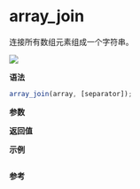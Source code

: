 # array_join

连接所有数组元素组成一个字符串。

![](https://img.shields.io/badge/-Array-blue)

**语法**

```js
array_join(array, [separator]);
```

**参数**

**返回值**

**示例**

```js

```

**参考**
